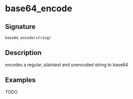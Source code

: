 # base64_encode

## Signature

`base64_encode(string)`

## Description

encodes a regular, plaintext and unencoded string to base64

## Examples

TODO
